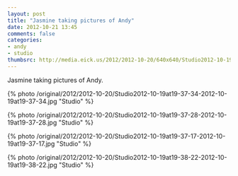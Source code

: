 ```yaml
---
layout: post
title: "Jasmine taking pictures of Andy"
date: 2012-10-21 13:45
comments: false
categories: 
- andy
- studio
thumbsrc: http://media.eick.us/2012/2012-10-20/640x640/Studio2012-10-19at19-37-17-2012-10-19at19-37-17.jpg
---
```

Jasmine taking pictures of Andy.

{% photo /original/2012/2012-10-20/Studio2012-10-19at19-37-34-2012-10-19at19-37-34.jpg "Studio" %}


{% photo /original/2012/2012-10-20/Studio2012-10-19at19-37-28-2012-10-19at19-37-28.jpg "Studio" %}


{% photo /original/2012/2012-10-20/Studio2012-10-19at19-37-17-2012-10-19at19-37-17.jpg "Studio" %}


{% photo /original/2012/2012-10-20/Studio2012-10-19at19-38-22-2012-10-19at19-38-22.jpg "Studio" %}

